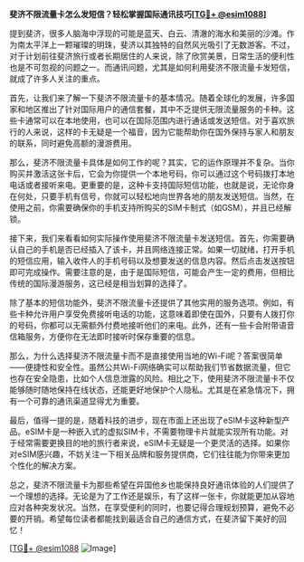**斐济不限流量卡怎么发短信？轻松掌握国际通讯技巧[[TG💪+ @esim1088](https://t.me/s/esim1088)]**

提到斐济，很多人脑海中浮现的可能是蓝天、白云、清澈的海水和美丽的沙滩。作为南太平洋上一颗璀璨的明珠，斐济以其独特的自然风光吸引了无数游客。不过，对于计划前往斐济旅行或者长期居住的人来说，除了欣赏美景，日常生活的便利性也是不可忽视的问题之一。而通讯问题，尤其是如何利用斐济不限流量卡发短信，就成了许多人关注的重点。

首先，让我们来了解一下斐济不限流量卡的基本情况。随着全球化的发展，许多国家和地区推出了针对国际用户的通信套餐，其中不乏提供无限流量服务的卡种。这些卡通常可以在本地使用，也可以在国际范围内进行通话或发送短信。对于喜欢旅行的人来说，这样的卡无疑是一个福音，因为它能帮助你在国外保持与家人和朋友的联系，同时避免高额的漫游费用。

那么，斐济不限流量卡具体是如何工作的呢？其实，它的运作原理并不复杂。当你购买并激活这张卡后，它会为你提供一个本地号码，你可以通过这个号码拨打本地电话或者接听来电。更重要的是，这种卡支持国际短信功能，也就是说，无论你身在何处，只要手机有信号，你就可以轻松地向世界各地的朋友发送短信。当然，在使用之前，你需要确保你的手机支持所购买的SIM卡制式（如GSM），并且已经解锁。

接下来，我们来看看如何实际操作使用斐济不限流量卡发送短信。首先，你需要确认自己的手机是否已经插入了该卡，并且网络连接正常。如果一切就绪，打开手机的短信应用，输入收件人的手机号码以及想要发送的信息内容。然后点击发送按钮即可完成操作。需要注意的是，由于是国际短信，可能会产生一定的费用，但相比传统的国际漫游服务，这已经是相当划算的选择了。

除了基本的短信功能外，斐济不限流量卡还提供了其他实用的服务选项。例如，有些卡种允许用户享受免费接听电话的功能，这意味着即使在国外，只要有人拨打你的号码，你都可以无需额外付费地接听他们的来电。此外，还有一些卡会附带语音信箱服务，方便你在无法即时接听时保存重要的信息。

那么，为什么选择斐济不限流量卡而不是直接使用当地的Wi-Fi呢？答案很简单——便捷性和安全性。虽然公共Wi-Fi网络确实可以帮助我们节省数据流量，但它也存在安全隐患，比如个人信息泄露的风险。相比之下，使用斐济不限流量卡不仅能够随时随地保持在线状态，还能更好地保护个人隐私。尤其是在紧急情况下，拥有一个可靠的通讯渠道显得尤为重要。

最后，值得一提的是，随着科技的进步，现在市面上还出现了eSIM卡这种新型产品。eSIM卡是一种嵌入式的虚拟SIM卡，不需要物理卡片就能实现所有功能。对于经常需要更换目的地的旅行者来说，eSIM卡无疑是一个更灵活的选择。如果你对eSIM感兴趣，不妨关注一下相关品牌和服务提供商，它们往往能为你带来更加个性化的解决方案。

总之，斐济不限流量卡为那些希望在异国他乡也能保持良好通讯体验的人们提供了一个理想的选择。无论是为了工作还是娱乐，有了这样一张卡，你就能更加从容地应对各种突发状况。当然，在享受便利的同时，也要记得合理规划预算，避免不必要的开销。希望每位读者都能找到最适合自己的通信方式，在斐济留下美好的回忆！

[[TG💪+ @esim1088](https://t.me/s/esim1088) ![Image](https://i.postimg.cc/4NQfJmqS/Snipaste-2025-05-13-00-14-12.png)]